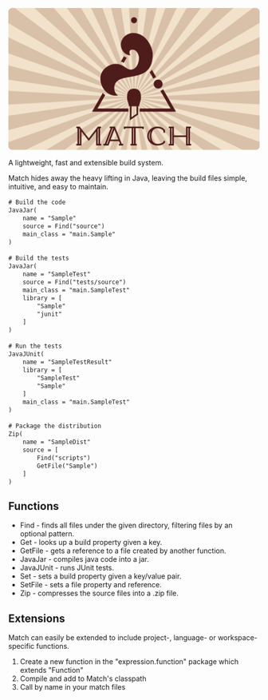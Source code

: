
![Match](./docs/header/Match.png)

A lightweight, fast and extensible build system.

Match hides away the heavy lifting in Java, leaving the build files simple, intuitive, and easy to maintain.

    # Build the code
    JavaJar(
        name = "Sample"
        source = Find("source")
        main_class = "main.Sample"
    )
    
    # Build the tests
    JavaJar(
        name = "SampleTest"
        source = Find("tests/source")
        main_class = "main.SampleTest"
        library = [
            "Sample"
            "junit"
        ]
    )
    
    # Run the tests
    JavaJUnit(
        name = "SampleTestResult"
        library = [
            "SampleTest"
            "Sample"
        ]
        main_class = "main.SampleTest"
    )

    # Package the distribution
    Zip(
        name = "SampleDist"
        source = [
            Find("scripts")
            GetFile("Sample")
        ]
    )

## Functions
- Find - finds all files under the given directory, filtering files by an optional pattern.
- Get - looks up a build property given a key.
- GetFile - gets a reference to a file created by another function.
- JavaJar - compiles java code into a jar.
- JavaJUnit - runs JUnit tests.
- Set - sets a build property given a key/value pair.
- SetFile - sets a file property and reference.
- Zip - compresses the source files into a .zip file.

## Extensions
Match can easily be extended to include project-, language- or workspace-specific functions.

1. Create a new function in the "expression.function" package which extends "Function"
2. Compile and add to Match's classpath
3. Call by name in your match files
